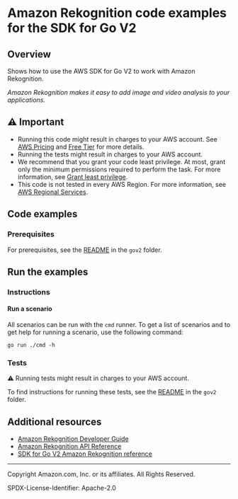 <!--Generated by WRITEME on 2023-09-12 00:35:06.382454 (UTC)-->
# Amazon Rekognition code examples for the SDK for Go V2

## Overview

Shows how to use the AWS SDK for Go V2 to work with Amazon Rekognition.

<!--custom.overview.start-->
<!--custom.overview.end-->

*Amazon Rekognition makes it easy to add image and video analysis to your applications.*

## ⚠ Important

* Running this code might result in charges to your AWS account. See [AWS Pricing](https://aws.amazon.com/pricing/?aws-products-pricing.sort-by=item.additionalFields.productNameLowercase&aws-products-pricing.sort-order=asc&awsf.Free%20Tier%20Type=*all&awsf.tech-category=*all) and [Free Tier](https://aws.amazon.com/free/?all-free-tier.sort-by=item.additionalFields.SortRank&all-free-tier.sort-order=asc&awsf.Free%20Tier%20Types=*all&awsf.Free%20Tier%20Categories=*all) for more details.
* Running the tests might result in charges to your AWS account.
* We recommend that you grant your code least privilege. At most, grant only the minimum permissions required to perform the task. For more information, see [Grant least privilege](https://docs.aws.amazon.com/IAM/latest/UserGuide/best-practices.html#grant-least-privilege).
* This code is not tested in every AWS Region. For more information, see [AWS Regional Services](https://aws.amazon.com/about-aws/global-infrastructure/regional-product-services).

<!--custom.important.start-->
<!--custom.important.end-->

## Code examples

### Prerequisites

For prerequisites, see the [README](../README.md#Prerequisites) in the `gov2` folder.


<!--custom.prerequisites.start-->
<!--custom.prerequisites.end-->

## Run the examples

### Instructions


<!--custom.instructions.start-->
<!--custom.instructions.end-->


#### Run a scenario

All scenarios can be run with the `cmd` runner. To get a list of scenarios
and to get help for running a scenario, use the following command:

```
go run ./cmd -h
```

### Tests

⚠ Running tests might result in charges to your AWS account.


To find instructions for running these tests, see the [README](../README.md#Tests)
in the `gov2` folder.



<!--custom.tests.start-->
<!--custom.tests.end-->

## Additional resources

* [Amazon Rekognition Developer Guide](https://docs.aws.amazon.com/rekognition/latest/dg/what-is.html)
* [Amazon Rekognition API Reference](https://docs.aws.amazon.com/rekognition/latest/APIReference/Welcome.html)
* [SDK for Go V2 Amazon Rekognition reference](https://pkg.go.dev/github.com/aws/aws-sdk-go-v2/service/rekognition)

<!--custom.resources.start-->
<!--custom.resources.end-->

---

Copyright Amazon.com, Inc. or its affiliates. All Rights Reserved.

SPDX-License-Identifier: Apache-2.0